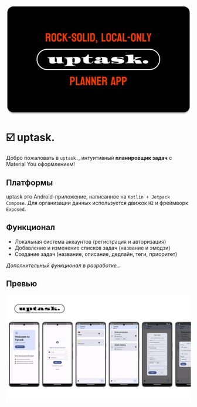 ![Баннер](img/banner.png)

# ☑️ uptask.

Добро пожаловать в `uptask.`, интуитивный **планировщик задач** с Material You оформлением!

## Платформы

uptask это Android-приложение, написанное на `Kotlin + Jetpack Compose`. 
Для организации данных используется движок `H2` и фреймворк `Exposed`.

## Функционал

* Локальная система аккаунтов (регистрация и авторизация)
* Добавление и изменение списков задач (название и эмодзи)
* Создание задач (название, описание, дедлайн, теги, приоритет)

_Дополнительный функционал в разработке..._

## Превью

![Скриншоты](img/screenshots.png)
